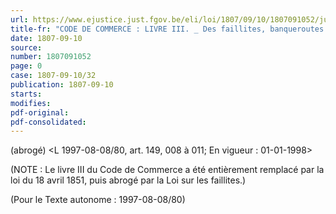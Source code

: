 ```yaml
---
url: https://www.ejustice.just.fgov.be/eli/loi/1807/09/10/1807091052/justel
title-fr: "CODE DE COMMERCE : LIVRE III. _ Des faillites, banqueroutes et sursis. (NOTE : Consultation des versions antérieures à partir de la version précédant immédiatement le 20-02-1993 et mise à jour au 28-10-1997)"
date: 1807-09-10
source:
number: 1807091052
page: 0
case: 1807-09-10/32
publication: 1807-09-10
starts:
modifies:
pdf-original:
pdf-consolidated:
---
```


(abrogé) <L 1997-08-08/80, art. 149, 008 à 011;  En vigueur :  01-01-1998>

(NOTE : Le livre III du Code de Commerce a été entièrement remplacé par la loi du 18 avril 1851, puis abrogé par la Loi sur les faillites.)

(Pour le Texte autonome : 1997-08-08/80)
